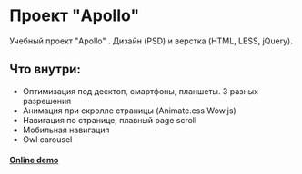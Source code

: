 # Проект "Apollo"
Учебный проект "Apollo" . Дизайн (PSD) и верстка (HTML, LESS, jQuery). 
## Что внутри:
* Оптимизация под десктоп, смартфоны, планшеты. 3 разных разрешения
* Анимация при скролле страницы (Animate.css Wow.js)
* Навигация по странице, плавный page scroll
* Мобильная навигация
* Owl carousel

#### [Online demo](https://runarnazmutdinov.github.io/Apollo/)
